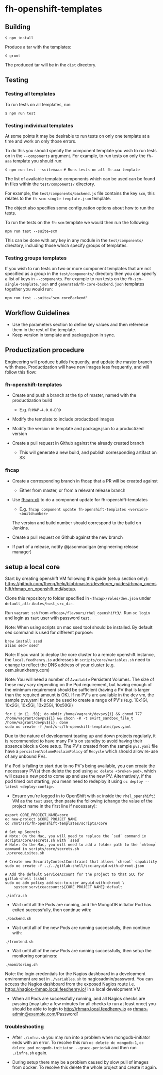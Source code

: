 # fh-openshift-templates

## Building
```shell
$ npm install
```

Produce a tar with the templates:

```shell
$ grunt
```
The produced tar will be in the ```dist``` directory.

## Testing

### Testing all templates

To run tests on all templates, run
```shell
$ npm run test
```

### Testing individual templates

At some points it may be desirable to run tests on only one template at a time and work on only those errors.

To do this you should specify the component template you wish to run tests on in
the `--components` argument. For example, to run tests on only the `fh-aaa` template
you should run:
```shell
$ npm run test --suite=aaa # Runs tests on all fh-aaa template
```

The list of available template components which can be used can
be found in files within the `test/components/` directory.

For example, the `test/components/backend.js` file contains the key `scm`,
this relates to the `fh-scm-single-template.json` template.

The object also specifies some configuration options about how to run the tests.

To run the tests on the `fh-scm` template we would then run the following:
```shell
npm run test --suite=scm
```
This can be done with any key in any module in the `test/components/` directory, including
those which specify groups of templates.

### Testing groups templates

If you wish to run tests on two or more component templates that are not specified
as a group in the `test/components/` directory then you can specify a list of keys
in `--components`. For example to run tests on the `fh-scm-single-template.json` and
`generated/fh-core-backend.json` templates together you would run:
```shell
npm run test --suite="scm coreBackend"
```

## Workflow Guidelines

* Use the parameters section to define key values and then reference them in the rest of the template.
* Keep version in template and package.json in sync.

## Productization procedure

Engineering will produce builds frequently, and update the master branch with these.
Productization will have new images less frequently, and will follow this flow:

### fh-openshift-templates

* Create and push a branch at the tip of master, named with the productization build

    * E.g. `RHMAP-4.0.0-DR9`

* Modify the template to include productized images

* Modify the version in template and package.json to a productized version

* Create a pull request in Github against the already created branch

    * This will generate a new build, and publish corresponding artifact on S3

### fhcap

* Create a corresponding branch in fhcap that a PR will be created against

    * Either from master, or from a relevant release branch

* Use [fhcap-cli](https://github.com/fheng/fhcap-cli) to do a component update for fh-openshift-templates

    * E.g. `fhcap component update fh-openshift-templates <version> <buildnumber>`

    The version and build number should correspond to the build on Jenkins.

* Create a pull request on Github against the new branch

* If part of a release, notify @jasonmadigan (engineering release manager)


## setup a local core

Start by creating openshift VM following this guide (setup section only): https://github.com/fheng/help/blob/master/developer_guides/rhmap_openshift/rhmap_on_openshift.md#setup.

Clone this repository to folder specified in `<fhcap>/roles/dev.json` under `default_attributes/host_src_dir`.

Run `vagrant ssh` from `<fhcap>/flavours/rhel_openshift3/`. Run `oc login` and login as `test` user with password `test`.

Note: When using scripts on mac ssed tool should be installed. By default sed command is used for different purpose:

    brew install ssed
    alias sed='ssed'

Note: If you want to deploy the core cluster to a remote openshift instance, the `local.feedhenry.io` addresses in `scripts/core/variables.sh` need to change to reflect the DNS address of your cluster (e.g. osm.skunkhenry.com)

Note: You will need a number of `Available` Persistent Volumes. The size of these may vary depending on the Pod requirement, but having enough of the minimum requirement should be sufficient (having a PV that is larger than the required amount is OK). If no PV's are available in the dev vm, the sample pvs.yaml file can be used to create a range of PV's (e.g. 10x1Gi, 10x2Gi, 10x5Gi, 10x25Gi, 10x50Gi)

```
for i in {1..50}; do mkdir /home/vagrant/devpv${i} && chmod 777 /home/vagrant/devpv${i} && chcon -R -t svirt_sandbox_file_t /home/vagrant/devpv${i}; done
sudo oc create -f /mnt/src/fh-openshift-templates/pvs.yaml
```

Due to the nature of development tearing up and down projects regularly, it is recommended to have many PV's on standby to avoid having their absence block a Core setup. The PV's created from the sample `pvs.yaml` file have a `persistentVolumeReclaimPolicy` of `Recycle` which should allow re-use of any unbound PVs.

If a Pod is failing to start due to no PV's being available, you can create the necesssary PV(s) then delete the pod using `oc delete <broken-pod>`, which will cause a new pod to come up and use the new PV. Alternatively, if the pod timed out starting, you mean need to redeploy it using `oc deploy --latest <deploy-config>`.

* Ensure you're logged in to OpenShift with `oc` inside the `rhel_openshift3` VM as the `test` user, then paste the following (change the value of the project name in the first line if necessary):

``` shell
export CORE_PROJECT_NAME=core
oc new-project $CORE_PROJECT_NAME
cd /mnt/src/fh-openshift-templates/scripts/core

# Set up Secrets
# Note: On the Mac, you will need to replace the `sed` command in scripts/core/secrets.sh with `ssed`
# Note: On the Mac, you will need to add a folder path to the `mktemp` command in scripts/core/secrets.sh
./prerequisites.sh

# Create new SecurityContextConstraint that allows `chroot` capability
sudo oc create -f ../../gitlab-shell/scc-anyuid-with-chroot.json

# Add the default ServiceAccount for the project to that SCC for gitlab-shell (sshd)
sudo oc adm policy add-scc-to-user anyuid-with-chroot \
    system:serviceaccount:${CORE_PROJECT_NAME}:default

./infra.sh
```

* Wait until all the Pods are running, and the MongoDB initiator Pod has exited successfully, then continue with:

``` shell
./backend.sh
```

* Wait until all of the new Pods are running successfully, then continue with:

``` shell
./frontend.sh
```

* Wait until all of the new Pods are running successfully, then setup the monitoring containers:

``` shell
./monitoring.sh
```

Note: the login credentials for the Nagios dashboard in a development environment are set in `./variables.sh` to nagiosadmin/password. You can access the Nagios dashboard from the exposed Nagios route i.e. https://nagios-rhmap.local.feedhenry.io/ in a local development VM.

* When all Pods are successfully running, and all Nagios checks are passing (may take a few minutes for all checks to run at least once) you should be able to login to http://rhmap.local.feedhenry.io as rhmap-admin@example.com/Password1

### troubleshooting

* After `./infra.sh` you may run into a problem when mongodb-initiator ends with an error. To resolve this run `oc delete dc mongodb-1`, `oc delete pod mongodb-initiator --grace-period=0` and then run `./infra.sh` again.

* During setup there may be a problem caused by slow pull of images from docker. To resolve this delete the whole project and create it again.
